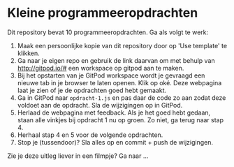 # Kleine programmeeropdrachten

Dit repository bevat 10 programmeeropdrachten. Ga als volgt te werk:

1. Maak een persoonlijke kopie van dit repository door op 'Use template' te klikken.
2. Ga naar je eigen repo en gebruik de link daarvan om met behulp van http://gitpod.io/#<url-van-je-eigen-repo> een workspace op gitpod aan te maken.
3. Bij het opstarten van je GitPod workspace wordt je gevraagd een nieuwe tab in je browser te laten openen. Klik op oké. Deze webpagina laat je zien of je de opdrachten goed hebt gemaakt.
4. Ga in GitPod naar ```opdracht-1.js``` en pas daar de code zo aan zodat deze voldoet aan de opdracht. Sla de wijzigingen op in GitPod.
5. Herlaad de webpagina met feedback. Als je het goed hebt gedaan, staan alle vinkjes bij opdracht 1 nu op groen. Zo niet, ga terug naar stap 4.
6. Herhaal stap 4 en 5 voor de volgende opdrachten.
7. Stop je (tussendoor)? Sla alles op en commit + push de wijzigingen.
  
Zie je deze uitleg liever in een filmpje? Ga naar ...

